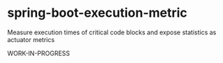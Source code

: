 # spring-boot-execution-metric
Measure execution times of critical code blocks and expose statistics as actuator metrics 

WORK-IN-PROGRESS
